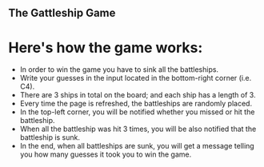 ## The Gattleship Game

# Here's how the game works:

- In order to win the game you have to sink all the battleships.
- Write your guesses in the input located in the bottom-right corner (i.e. C4).
- There are 3 ships in total on the board; and each ship has a length of 3.
- Every time the page is refreshed, the battleships are randomly placed.
- In the top-left corner, you will be notified whether you missed or hit the battleship.
- When all the battleship was hit 3 times, you will be also notified that the battleship is sunk.
- In the end, when all battleships are sunk, you will get a message telling you how many guesses it took you to win the game.
